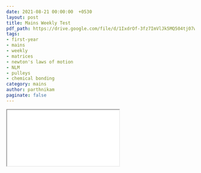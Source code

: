 ```yaml
---
date: 2021-08-21 00:00:00  +0530
layout: post
title: Mains Weekly Test
pdf_path: https://drive.google.com/file/d/1IxdrOf-3fz7ImVlJk5MQ504tj07wY-84/preview?usp=drive_link
tags: 
- first-year
- mains
- weekly
- matrices
- newton's laws of motion
- NLM
- pulleys
- chemical bonding
category: mains
author: parthnikam
paginate: false
---
```


<iframe class="embed-pdf" src="{{ page.pdf_path }}#toolbar=0" seamless="seamless" scrolling="no" style="overflow:hidden"></iframe>
